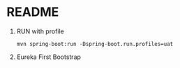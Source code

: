 README
====

1. RUN with profile
   
   `mvn spring-boot:run -Dspring-boot.run.profiles=uat`

2. Eureka First Bootstrap